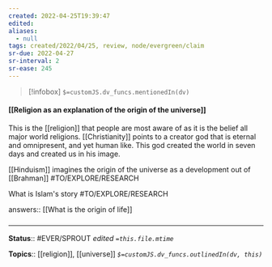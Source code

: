 ```yaml
---
created: 2022-04-25T19:39:47 
edited: 
aliases:
  - null
tags: created/2022/04/25, review, node/evergreen/claim
sr-due: 2022-04-27
sr-interval: 2
sr-ease: 245
---
```

> [!infobox]
`$=customJS.dv_funcs.mentionedIn(dv)`

#### [[Religion as an explanation of the origin of the universe]]

This is the [[religion]] that people are most aware of as it is the belief all major world religions. 
[[Christianity]] points to a creator god that is eternal and omnipresent, and yet human like. This god created the world in seven days and created us in his image.

[[Hinduism]] imagines the origin of the universe as a development out of [[Brahman]] #TO/EXPLORE/RESEARCH 

What is Islam's story #TO/EXPLORE/RESEARCH 

answers:: [[What is the origin of life]]

### <hr class="footnote"/>

**Status**:: #EVER/SPROUT
*edited `=this.file.mtime`*

**Topics**:: [[religion]], [[universe]]
*`$=customJS.dv_funcs.outlinedIn(dv, this)`*
